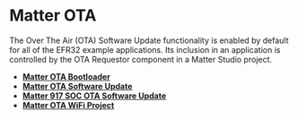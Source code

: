 # Matter OTA

The Over The Air (OTA) Software Update functionality is enabled by default for all of the EFR32 example applications. Its inclusion in an application is controlled by the OTA Requestor component in a Matter Studio project.

- [**Matter OTA Bootloader**](./01-ota-bootloader.md)
- [**Matter OTA Software Update**](./02-ota-software-update.md)
- [**Matter 917 SOC OTA Software Update**](./04-ota-software-update-soc.md)
- [**Matter OTA WiFi Project**](./05-build-ota-application-using-studio.md)
